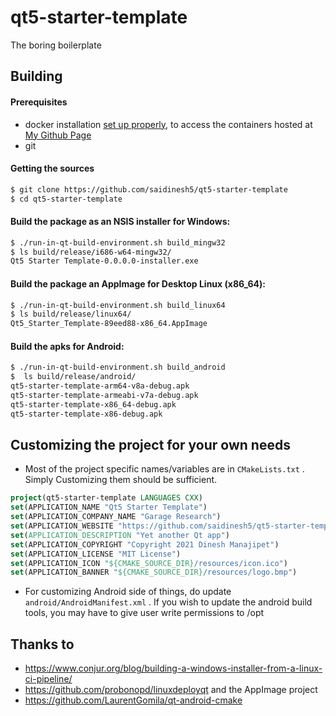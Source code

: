 # qt5-starter-template

The boring boilerplate

## Building

#### Prerequisites
* docker installation [set up properly](https://docs.docker.com/get-started/), to access the containers hosted at [My Github Page](https://github.com/saidinesh5?tab=packages&repo_name=qt5-starter-template)
* git

#### Getting the sources
```bash
$ git clone https://github.com/saidinesh5/qt5-starter-template
$ cd qt5-starter-template
```

#### Build the package as an NSIS installer for Windows:

```bash
$ ./run-in-qt-build-environment.sh build_mingw32
$ ls build/release/i686-w64-mingw32/
Qt5 Starter Template-0.0.0.0-installer.exe
```

#### Build the package an AppImage for Desktop Linux (x86_64):

```bash
$ ./run-in-qt-build-environment.sh build_linux64
$ ls build/release/linux64/
Qt5_Starter_Template-89eed88-x86_64.AppImage
```
#### Build the apks for Android:

```bash
$ ./run-in-qt-build-environment.sh build_android
$  ls build/release/android/
qt5-starter-template-arm64-v8a-debug.apk
qt5-starter-template-armeabi-v7a-debug.apk
qt5-starter-template-x86_64-debug.apk
qt5-starter-template-x86-debug.apk
```

## Customizing the project for your own needs

* Most of the project specific names/variables are in `CMakeLists.txt` . Simply Customizing them should be sufficient.

```CMake
project(qt5-starter-template LANGUAGES CXX)
set(APPLICATION_NAME "Qt5 Starter Template")
set(APPLICATION_COMPANY_NAME "Garage Research")
set(APPLICATION_WEBSITE "https://github.com/saidinesh5/qt5-starter-template")
set(APPLICATION_DESCRIPTION "Yet another Qt app")
set(APPLICATION_COPYRIGHT "Copyright 2021 Dinesh Manajipet")
set(APPLICATION_LICENSE "MIT License")
set(APPLICATION_ICON "${CMAKE_SOURCE_DIR}/resources/icon.ico")
set(APPLICATION_BANNER "${CMAKE_SOURCE_DIR}/resources/logo.bmp")
```

* For customizing Android side of things, do update `android/AndroidManifest.xml` .
If you wish to update the android build tools, you may have to give user write permissions to /opt

## Thanks to
* https://www.conjur.org/blog/building-a-windows-installer-from-a-linux-ci-pipeline/
* https://github.com/probonopd/linuxdeployqt and the AppImage project
* https://github.com/LaurentGomila/qt-android-cmake
